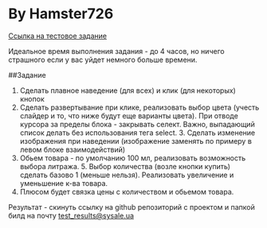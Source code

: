 # By Hamster726

[Ссылка на тестовое задание](https://www.figma.com/file/0atEb68RGLsufVarQeknho/Test-task-SySale?node-id=0%3A1)

Идеальное время выполнения задания - до 4 часов, но ничего страшного если у вас уйдет немного больше времени.

##Задание

1. Сделать плавное наведение (для всех) и клик (для некоторых) кнопок
2. Сделать развертывание при клике, реализовать выбор цвета (учесть слайдер и то, что ниже будут еще варианты цвета). При отводе курсора за пределы блока - закрывать селект. Важно, выпадающий список делать без использования тега select. 3. Сделать изменение изображения при наведении (изображение заменять по примеру в левом блоке взаимодействий)
4. Обьем товара - по умолчанию 100 мл, реализовать возможность выбора литража. 5. Выбор количества (возле кнопки купить) сделать базово 1 (меньше нельзя). Реализовать увеличение и уменьшение к-ва товара.
6. Плюсом будет связка цены с количеством и обьемом товара.

Результат - скинуть ссылку на github репозиторий с проектом и папкой билд на почту test_results@sysale.ua